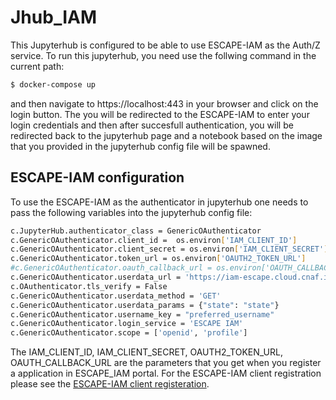 # Jhub_IAM
This Jupyterhub is configured to be able to use ESCAPE-IAM as the Auth/Z service.
To run this jupyterhub, you need use the follwing command in the current path:

```bash
$ docker-compose up
```
and then navigate to https://localhost:443 in your browser and click on the login button. The you will be redirected to the ESCAPE-IAM to enter your login credentials and then after succesfull authentication, you will be redirected back to the jupyterhub page and a notebook based on the image that you provided in the jupyterhub config file will be spawned.

## ESCAPE-IAM configuration

To use the ESCAPE-IAM as the authenticator in jupyterhub one needs to pass the following variables into the jupyterhub config file:

```bash
c.JupyterHub.authenticator_class = GenericOAuthenticator
c.GenericOAuthenticator.client_id =  os.environ['IAM_CLIENT_ID']
c.GenericOAuthenticator.client_secret = os.environ['IAM_CLIENT_SECRET']
c.GenericOAuthenticator.token_url = os.environ['OAUTH2_TOKEN_URL']
#c.GenericOAuthenticator.oauth_callback_url = os.environ['OAUTH_CALLBACK_URL']
c.GenericOAuthenticator.userdata_url = 'https://iam-escape.cloud.cnaf.infn.it/userinfo'
c.OAuthenticator.tls_verify = False
c.GenericOAuthenticator.userdata_method = 'GET'
c.GenericOAuthenticator.userdata_params = {"state": "state"}
c.GenericOAuthenticator.username_key = "preferred_username"
c.GenericOAuthenticator.login_service = 'ESCAPE IAM'
c.GenericOAuthenticator.scope = ['openid', 'profile']
```

The IAM_CLIENT_ID, IAM_CLIENT_SECRET, OAUTH2_TOKEN_URL, OAUTH_CALLBACK_URL are the parameters that you get when you register a application in ESCAPE_IAM portal.
For the ESCAPE-IAM client registration please see the [ESCAPE-IAM client registeration](https://indigo-iam.github.io/docs/v/current/user-guide/client-registration.html).